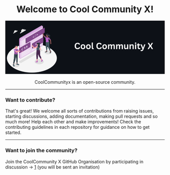 <div align="center">
    <h1>
        Welcome to Cool Community X!
    </h1> 
</div>

![CoolCommunnity](https://raw.githubusercontent.com/coolcommunityx/.github/main/profile/Open%20Source.png)

<div align="center">
CoolCommunityx is an open-source community. 

</div>

---

### Want to contribute?

That's great! We welcome all sorts of contributions from raising issues, starting discussions, adding documentation, making pull requests and so much more! Help each other and make improvements!
Check the contributing guidelines in each repository for guidance on how to get started.

---

### Want to join the community?
Join the CoolCommunity X GitHub Organisation by participating in discussion -> [1](https://github.com/orgs/coolcommunityx/discussions/1) (you will be sent an invitation)

